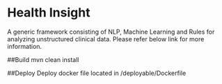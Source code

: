 # Health Insight
A generic framework consisting of NLP, Machine Learning and Rules for analyzing unstructured clinical data.
Please refer below link for more information.

##Build 
mvn clean install

##Deploy
Deploy docker file located in /deployable/Dockerfile

